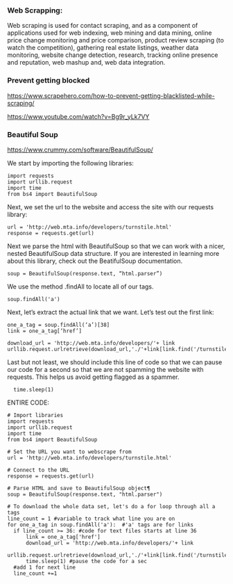 ### Web Scrapping:

Web scraping is used for contact scraping, and as a component of applications used for web indexing, web mining and data mining, online price change monitoring and price comparison, product review scraping (to watch the competition), gathering real estate listings, weather data monitoring, website change detection, research, tracking online presence and reputation, web mashup and, web data integration.

### Prevent getting blocked

https://www.scrapehero.com/how-to-prevent-getting-blacklisted-while-scraping/

https://www.youtube.com/watch?v=Bg9r_yLk7VY

### Beautiful Soup

https://www.crummy.com/software/BeautifulSoup/


We start by importing the following libraries:
```
import requests
import urllib.request
import time
from bs4 import BeautifulSoup
```

Next, we set the url to the website and access the site with our requests library:
```
url = 'http://web.mta.info/developers/turnstile.html'
response = requests.get(url)
```

Next we parse the html with BeautifulSoup so that we can work with a nicer, nested BeautifulSoup data structure. If you are interested in learning more about this library, check out the BeatifulSoup documentation.

```
soup = BeautifulSoup(response.text, “html.parser”)
```

We use the method .findAll to locate all of our <a> tags.

```
soup.findAll('a')
```
  
Next, let’s extract the actual link that we want. Let’s test out the first link:
```
one_a_tag = soup.findAll(‘a’)[38]
link = one_a_tag[‘href’]
```
  
```
download_url = 'http://web.mta.info/developers/'+ link
urllib.request.urlretrieve(download_url,'./'+link[link.find('/turnstile_')+1:])
```
  
Last but not least, we should include this line of code so that we can pause our code for a second so that we are not spamming the website with requests. This helps us avoid getting flagged as a spammer.
```
  time.sleep(1)
  ```
  
  ENTIRE CODE:
  ```
  # Import libraries
import requests
import urllib.request
import time
from bs4 import BeautifulSoup

# Set the URL you want to webscrape from
url = 'http://web.mta.info/developers/turnstile.html'

# Connect to the URL
response = requests.get(url)

# Parse HTML and save to BeautifulSoup object¶
soup = BeautifulSoup(response.text, "html.parser")

# To download the whole data set, let's do a for loop through all a tags
line_count = 1 #variable to track what line you are on
for one_a_tag in soup.findAll('a'):  #'a' tags are for links
    if line_count >= 36: #code for text files starts at line 36
        link = one_a_tag['href']
        download_url = 'http://web.mta.info/developers/'+ link
        urllib.request.urlretrieve(download_url,'./'+link[link.find('/turnstile_')+1:]) 
        time.sleep(1) #pause the code for a sec
    #add 1 for next line
    line_count +=1
  ```
